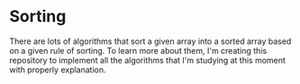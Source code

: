 # Sorting

There are lots of algorithms that sort a given array into a sorted array based on a given rule of sorting. To learn more about them, I'm creating this repository to implement all the algorithms that I'm studying at this moment with properly explanation.
